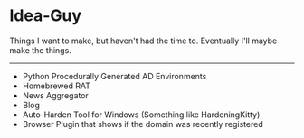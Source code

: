 # Idea-Guy
Things I want to make, but haven't had the time to. Eventually I'll maybe make the things.


---



- Python Procedurally Generated AD Environments
- Homebrewed RAT
- News Aggregator
- Blog
- Auto-Harden Tool for Windows (Something like HardeningKitty)
- Browser Plugin that shows if the domain was recently registered
